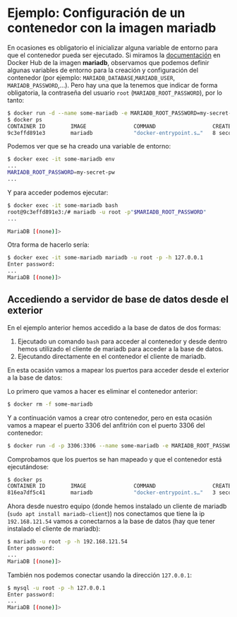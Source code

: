 # Ejemplo: Configuración de un contenedor con la imagen mariadb

En ocasiones es obligatorio el inicializar alguna variable de entorno para que el contenedor pueda ser ejecutado. Si miramos la [documentación](https://hub.docker.com/_/mariadb) en Docker Hub de la imagen **mariadb**, observamos que podemos definir algunas variables de entorno para la creación y configuración del contenedor (por ejemplo: `MARIADB_DATABASE`,`MARIADB_USER`, `MARIADB_PASSWORD`,...). Pero hay una que la tenemos que indicar de forma obligatoria, la contraseña del usuario `root` (`MARIADB_ROOT_PASSWORD`), por lo tanto:

```bash
$ docker run -d --name some-mariadb -e MARIADB_ROOT_PASSWORD=my-secret-pw mariadb
$ docker ps
CONTAINER ID        IMAGE               COMMAND                  CREATED                STATUS              PORTS               NAMES
9c3effd891e3        mariadb             "docker-entrypoint.s…"   8 seconds ago       Up 7   seconds        3306/tcp            some-mariadb
```

Podemos ver que se ha creado una variable de entorno:

```bash
$ docker exec -it some-mariadb env
...
MARIADB_ROOT_PASSWORD=my-secret-pw
...
```

Y para acceder podemos ejecutar:

```bash
$ docker exec -it some-mariadb bash                                  
root@9c3effd891e3:/# mariadb -u root -p"$MARIADB_ROOT_PASSWORD" 
...

MariaDB [(none)]> 
```
Otra forma de hacerlo sería:

```bash
$ docker exec -it some-mariadb mariadb -u root -p -h 127.0.0.1
Enter password: 
...
MariaDB [(none)]> 
```

## Accediendo a servidor de base de datos desde el exterior

En el ejemplo anterior hemos accedido a la base de datos de dos formas: 

1. Ejecutado un comando `bash` para acceder al contenedor y desde dentro hemos utilizado el cliente de mariadb para acceder a la base de datos.
2. Ejecutando directamente en el contenedor el cliente de mariadb.

En esta ocasión vamos a mapear los puertos para acceder desde el exterior a la base de datos:

Lo primero que vamos a hacer es eliminar el contenedor anterior:

```bash 
$ docker rm -f some-mariadb
```

Y a continuación vamos a crear otro contenedor, pero en esta ocasión vamos a mapear el puerto 3306 del anfitrión con el puerto 3306 del contenedor:

```bash 
$ docker run -d -p 3306:3306 --name some-mariadb -e MARIADB_ROOT_PASSWORD=my-secret-pw mariadb
```

Comprobamos que los puertos se han mapeado y que el contenedor está ejecutándose:

```bash
$ docker ps
CONTAINER ID        IMAGE               COMMAND                  CREATED             STATUS              PORTS                    NAMES
816ea7df5c41        mariadb             "docker-entrypoint.s…"   3 seconds ago       Up 2 seconds        0.0.0.0:3306->3306/tcp   some-mariadb
```

Ahora desde nuestro equipo (donde hemos instalado un cliente de mariadb (`sudo apt install mariadb-client`)) nos conectamos  que tiene la ip `192.168.121.54` vamos a conectarnos a la base de datos (hay que tener instalado el cliente de mariadb):

```bash
$ mariadb -u root -p -h 192.168.121.54
Enter password: 
...
MariaDB [(none)]> 
```

También nos podemos conectar usando la dirección `127.0.0.1`:

```bash
$ mysql -u root -p -h 127.0.0.1
Enter password: 
...
MariaDB [(none)]> 
```